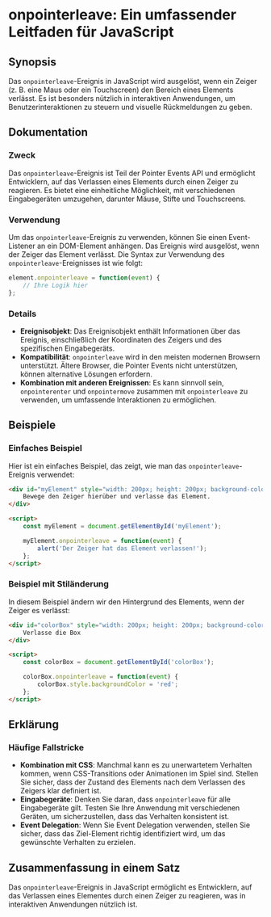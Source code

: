 <!--
Meta Description: # onpointerleave: Ein umfassender Leitfaden für JavaScript ## Synopsis Das `onpointerleave`-Ereignis in JavaScript wird ausgelöst, wenn ein Zeiger (z....
Meta Keywords: das, onpointerleave, ereignis, zeiger, ist
-->

# onpointerleave: Ein umfassender Leitfaden für JavaScript

## Synopsis
Das `onpointerleave`-Ereignis in JavaScript wird ausgelöst, wenn ein Zeiger (z. B. eine Maus oder ein Touchscreen) den Bereich eines Elements verlässt. Es ist besonders nützlich in interaktiven Anwendungen, um Benutzerinteraktionen zu steuern und visuelle Rückmeldungen zu geben.

## Dokumentation
### Zweck
Das `onpointerleave`-Ereignis ist Teil der Pointer Events API und ermöglicht Entwicklern, auf das Verlassen eines Elements durch einen Zeiger zu reagieren. Es bietet eine einheitliche Möglichkeit, mit verschiedenen Eingabegeräten umzugehen, darunter Mäuse, Stifte und Touchscreens.

### Verwendung
Um das `onpointerleave`-Ereignis zu verwenden, können Sie einen Event-Listener an ein DOM-Element anhängen. Das Ereignis wird ausgelöst, wenn der Zeiger das Element verlässt. Die Syntax zur Verwendung des `onpointerleave`-Ereignisses ist wie folgt:

```javascript
element.onpointerleave = function(event) {
    // Ihre Logik hier
};
```

### Details
- **Ereignisobjekt**: Das Ereignisobjekt enthält Informationen über das Ereignis, einschließlich der Koordinaten des Zeigers und des spezifischen Eingabegeräts.
- **Kompatibilität**: `onpointerleave` wird in den meisten modernen Browsern unterstützt. Ältere Browser, die Pointer Events nicht unterstützen, können alternative Lösungen erfordern.
- **Kombination mit anderen Ereignissen**: Es kann sinnvoll sein, `onpointerenter` und `onpointermove` zusammen mit `onpointerleave` zu verwenden, um umfassende Interaktionen zu ermöglichen.

## Beispiele
### Einfaches Beispiel
Hier ist ein einfaches Beispiel, das zeigt, wie man das `onpointerleave`-Ereignis verwendet:

```html
<div id="myElement" style="width: 200px; height: 200px; background-color: lightblue;">
    Bewege den Zeiger hierüber und verlasse das Element.
</div>

<script>
    const myElement = document.getElementById('myElement');

    myElement.onpointerleave = function(event) {
        alert('Der Zeiger hat das Element verlassen!');
    };
</script>
```

### Beispiel mit Stiländerung
In diesem Beispiel ändern wir den Hintergrund des Elements, wenn der Zeiger es verlässt:

```html
<div id="colorBox" style="width: 200px; height: 200px; background-color: green;">
    Verlasse die Box
</div>

<script>
    const colorBox = document.getElementById('colorBox');

    colorBox.onpointerleave = function(event) {
        colorBox.style.backgroundColor = 'red';
    };
</script>
```

## Erklärung
### Häufige Fallstricke
- **Kombination mit CSS**: Manchmal kann es zu unerwartetem Verhalten kommen, wenn CSS-Transitions oder Animationen im Spiel sind. Stellen Sie sicher, dass der Zustand des Elements nach dem Verlassen des Zeigers klar definiert ist.
- **Eingabegeräte**: Denken Sie daran, dass `onpointerleave` für alle Eingabegeräte gilt. Testen Sie Ihre Anwendung mit verschiedenen Geräten, um sicherzustellen, dass das Verhalten konsistent ist.
- **Event Delegation**: Wenn Sie Event Delegation verwenden, stellen Sie sicher, dass das Ziel-Element richtig identifiziert wird, um das gewünschte Verhalten zu erzielen.

## Zusammenfassung in einem Satz
Das `onpointerleave`-Ereignis in JavaScript ermöglicht es Entwicklern, auf das Verlassen eines Elementes durch einen Zeiger zu reagieren, was in interaktiven Anwendungen nützlich ist.